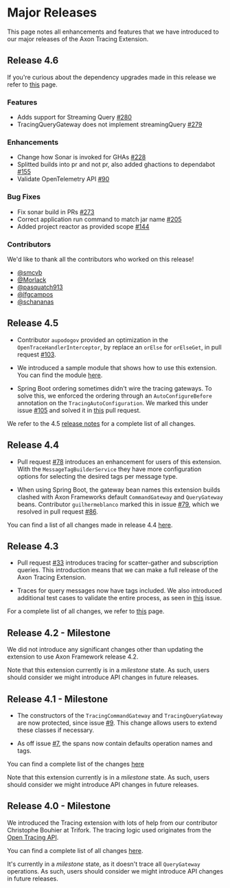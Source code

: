 # Major Releases

This page notes all enhancements and features that we have introduced to our major releases of the Axon Tracing Extension.

## Release 4.6

If you're curious about the dependency upgrades made in this release we refer to [this](https://github.com/AxonFramework/extension-tracing/releases/tag/axon-tracing-4.6.0) page.

### Features

- Adds support for Streaming Query [#280](https://github.com/AxonFramework/extension-tracing/pull/280)
- TracingQueryGateway does not implement streamingQuery [#279](https://github.com/AxonFramework/extension-tracing/issues/279)

### Enhancements

- Change how Sonar is invoked for GHAs [#228](https://github.com/AxonFramework/extension-tracing/pull/228)
- Splitted builds into pr and not pr, also added ghactions to dependabot [#155](https://github.com/AxonFramework/extension-tracing/pull/155)
- Validate OpenTelemetry API [#90](https://github.com/AxonFramework/extension-tracing/issues/90)

### Bug Fixes

- Fix sonar build in PRs [#273](https://github.com/AxonFramework/extension-tracing/pull/273)
- Correct application run command to match jar name [#205](https://github.com/AxonFramework/extension-tracing/pull/205)
- Added project reactor as provided scope [#144](https://github.com/AxonFramework/extension-tracing/pull/144)

### Contributors

We'd like to thank all the contributors who worked on this release!

- [@smcvb](https://github.com/smcvb)
- [@Morlack](https://github.com/Morlack)
- [@pasquatch913](https://github.com/pasquatch913)
- [@lfgcampos](https://github.com/lfgcampos)
- [@schananas](https://github.com/schananas)


## Release 4.5

* Contributor `aupodogov` provided an optimization in the `OpenTraceHandlerInterceptor`, by replace an `orElse` for `orElseGet`, in pull request [#103](https://github.com/AxonFramework/extension-tracing/pull/103).
  
* We introduced a sample module that shows how to use this extension.
  You can find the module [here](https://github.com/AxonFramework/extension-tracing/tree/master/tracing-axon-example).

* Spring Boot ordering sometimes didn't wire the tracing gateways.
  To solve this, we enforced the ordering through an `AutoConfigureBefore` annotation on the `TracingAutoConfiguration`.
  We marked this under issue [#105](https://github.com/AxonFramework/extension-tracing/issues/105) and solved it in [this](https://github.com/AxonFramework/extension-tracing/pull/106) pull request.

We refer to the 4.5 [release notes](https://github.com/AxonFramework/extension-tracing/releases/tag/axon-tracing-4.5) for a complete list of all changes.

## Release 4.4

* Pull request [#78](https://github.com/AxonFramework/extension-tracing/pull/78) introduces an enhancement for users of this extension.
  With the `MessageTagBuilderService` they have more configuration options for selecting the desired tags per message type.

* When using Spring Boot, the gateway bean names this extension builds clashed with Axon Frameworks default `CommandGateway` and `QueryGateway` beans.
  Contributor `guilhermeblanco` marked this in issue [#79](https://github.com/AxonFramework/extension-tracing/issues/79), which we resolved in pull request [#86](https://github.com/AxonFramework/extension-tracing/pull/86).

You can find a list of all changes made in release 4.4 [here](https://github.com/AxonFramework/extension-tracing/issues?q=is%3Aclosed+milestone%3A%22Release+4.4%22).

## Release 4.3

* Pull request [#33](https://github.com/AxonFramework/extension-tracing/pull/33) introduces tracing for scatter-gather and subscription queries.
  This introduction means that we can make a full release of the Axon Tracing Extension.

* Traces for query messages now have tags included.
  We also introduced additional test cases to validate the entire process, as seen in [this](https://github.com/AxonFramework/extension-tracing/pull/42) issue.

For a complete list of all changes, we refer to [this](https://github.com/AxonFramework/extension-tracing/issues?q=is%3Aclosed+milestone%3A%22Release+4.3%22) page.

## Release 4.2 - Milestone

We did not introduce any significant changes other than updating the extension to use Axon Framework release 4.2.

Note that this extension currently is in a _milestone_ state.
As such, users should consider we might introduce API changes in future releases.

## Release 4.1 - Milestone

* The constructors of the `TracingCommandGateway` and `TracingQueryGateway` are now protected, since issue [#9](https://github.com/AxonFramework/extension-tracing/issues/9).
  This change allows users to extend these classes if necessary.

* As off issue [#7](https://github.com/AxonFramework/extension-tracing/issues/7), the spans now contain defaults operation names and tags.

You can find a complete list of the changes [here](https://github.com/AxonFramework/extension-tracing/issues?q=is%3Aclosed+milestone%3A%22Release+4.1%22)

Note that this extension currently is in a _milestone_ state.
As such, users should consider we might introduce API changes in future releases.

## Release 4.0 - Milestone

We introduced the Tracing extension with lots of help from our contributor Christophe Bouhier at Trifork.
The tracing logic used originates from the [Open Tracing API](https://opentracing.io/).

You can find a complete list of all changes [here](https://github.com/AxonFramework/extension-tracing/issues?q=is%3Aclosed+milestone%3A%22Release+4.0%22).

It's currently in a _milestone_ state, as it doesn't trace all `QueryGateway` operations.
As such, users should consider we might introduce API changes in future releases.
